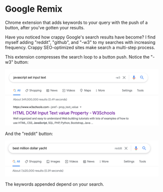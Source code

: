 # Google Remix

Chrome extension that adds keywords to your query with the push of a button, after you've gotten your results.

Have you noticed how crappy Google's search results have become? I find myself adding "reddit", "github", and "-w3" to my searches with increasing frequency. Crappy SEO-optimized sites make search a multi-step process.

This extension compresses the search loop to a button push. Notice the "-w3" button:

![Screenshot](screenshot.png)

And the "reddit" button:

![Screenshot 2](screenshot-2.png)

The keywords appended depend on your search.
